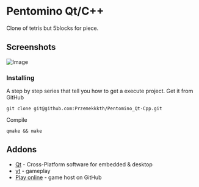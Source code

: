 # Pentomino Qt/C++
Clone of tetris but 5blocks for piece.
## Screenshots
![Image](https://user-images.githubusercontent.com/28188300/188275793-29e87a85-55d4-4840-af4e-af646e2a6f97.png)
### Installing
A step by step series  that tell you how to get a execute project.
Get it from GitHub
```
git clone git@github.com:Przemekkkth/Pentomino_Qt-Cpp.git
```
Compile
```
qmake && make
```

## Addons
* [Qt](https://www.qt.io/) - Cross-Platform software for embedded & desktop
* [yt](https://youtu.be/fVtmckgR38g) - gameplay
* [Play online](https://przemekkkth.github.io/assets/games/pentomino/index.html) - game host on GitHub
